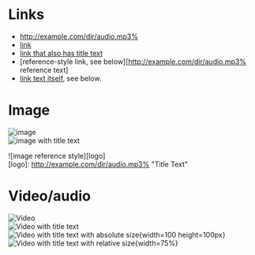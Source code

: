 # Links
- http://example.com/dir/audio.mp3%
- [link](http://example.com/dir/audio.mp3%)
- [link that also has title text](http://example.com/dir/audio.mp3% "This link takes you to somewhere!")
- [reference-style link, see below][http://example.com/dir/audio.mp3% reference text]
- [link text itself][], see below.

[arbitrary case-insensitive reference text]: http://example.com/dir/audio.mp3%  
[1]: http://example.com/dir/audio.mp3%
[link text itself]: http://example.com/dir/audio.mp3%

# Image

![image](http://example.com/dir/audio.mp3%)  
![image with title text](http://example.com/dir/audio.mp3% "Title Text")  

![image reference style][logo]  
[logo]: http://example.com/dir/audio.mp3% "Title Text"

# Video/audio

![Video](http://example.com/dir/audio.mp3%)  
![Video with title text](http://example.com/dir/audio.mp3%)  
![Video with title text with absolute size](http://example.com/dir/audio.mp3% "Title Text"){width=100 height=100px}  
![Video with title text with relative size](http://example.com/dir/audio.mp3% "Title Text"){width=75%}

